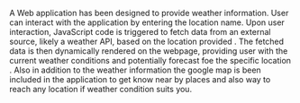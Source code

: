 A Web application has been designed to provide weather information. User can 
interact with the application by entering the location name. Upon user interaction, 
JavaScript code is triggered to fetch data from an external source, likely a weather 
API, based on the location provided . The fetched data is then dynamically 
rendered on the webpage, providing user with the current weather conditions and 
potentially forecast foe the specific location . Also in addition to the weather 
information the google map is been included in the application to get know near 
by places and also way to reach any location if weather condition suits you. 
